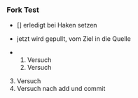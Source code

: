 ### Fork Test
- [] erledigt bei Haken setzen

- jetzt wird gepullt, vom Ziel in die Quelle
- 1. Versuch
  2. Versuch
3. Versuch
4. Versuch nach add und commit
